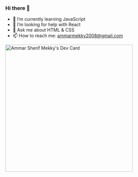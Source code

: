 ### Hi there 👋

<!--
**Ammar-Sherif-Mohammed-Mekky/Ammar-Sherif-Mohammed-Mekky** is a ✨ _special_ ✨ repository because its `README.md` (this file) appears on your GitHub profile.

Here are some ideas to get you started: -->                             

<!-- - 👯 I’m looking to collaborate on ... -->
<!-- - 🔭 I’m currently working on ... -->
- 🌱 I’m currently learning JavaScript
- 🤔 I’m looking for help with React
- 💬 Ask me about HTML & CSS
- 📫 How to reach me: ammarmekky2008@gmail.com
<!-- - 😄 Pronouns: ... -->
<!-- - ⚡ Fun fact: ... -->



<a href="https://app.daily.dev/AmmarSherif"><img src="https://api.daily.dev/devcards/dd66892f9ee04da8bf0ab7b05bab1e36.png?r=wzf" width="400" alt="Ammar Sherif Mekky's Dev Card"/></a>
<!-- <a href="https://app.daily.dev/AmmarSherif"><img src="https://github.com/Ammar-Sherif-Mohammed-Mekky/Ammar-Sherif-Mohammed-Mekky/blob/master/devcard.svg" width="400" alt="Ammar Sherif's Dev Card"/></a> -->
